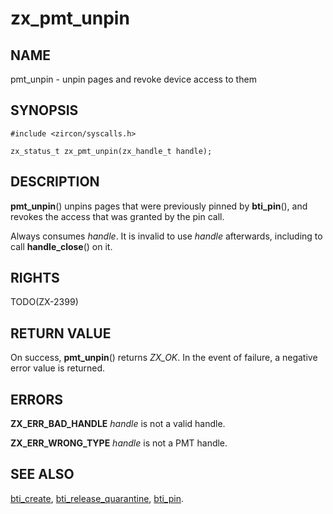 # zx_pmt_unpin

## NAME

<!-- Updated by scripts/update-docs-from-abigen, do not edit this section manually. -->

pmt_unpin - unpin pages and revoke device access to them

## SYNOPSIS

<!-- Updated by scripts/update-docs-from-abigen, do not edit this section manually. -->

```
#include <zircon/syscalls.h>

zx_status_t zx_pmt_unpin(zx_handle_t handle);
```

## DESCRIPTION

**pmt_unpin**() unpins pages that were previously pinned by **bti_pin**(),
and revokes the access that was granted by the pin call.

Always consumes *handle*. It is invalid to use *handle* afterwards, including
to call **handle_close**() on it.

## RIGHTS

<!-- Updated by scripts/update-docs-from-abigen, do not edit this section manually. -->

TODO(ZX-2399)

## RETURN VALUE

On success, **pmt_unpin**() returns *ZX_OK*.
In the event of failure, a negative error value is returned.

## ERRORS

**ZX_ERR_BAD_HANDLE**  *handle* is not a valid handle.

**ZX_ERR_WRONG_TYPE**  *handle* is not a PMT handle.

## SEE ALSO

[bti_create](bti_create.md),
[bti_release_quarantine](bti_release_quarantine.md),
[bti_pin](bti_pin.md).
